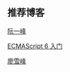 ## 推荐博客

[阮一峰](#http://www.ruanyifeng.com/blog/)

[ECMAScript 6 入门](#http://es6.ruanyifeng.com/)

[廖雪峰](#https://www.liaoxuefeng.com/)